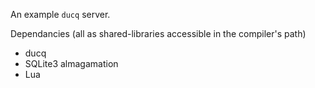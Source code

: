 An example `ducq` server.

Dependancies (all as shared-libraries accessible in the compiler's path)
- ducq
- SQLite3 almagamation
- Lua
